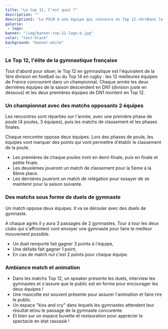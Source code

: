 ```yaml
---
title: "Le top 12, C'est quoi ?"
description: ""
description2: "Le PSLM à une équipe qui concoure en Top 12.<br>Dans le fonctionnement habituel d'une compétiton de gymnastique artistique en FFGym, toutes les équipes passent aux 4 agrès, on fait le total des points et l'équipe avec le plus de points remporte la compétition. <br>Le format du top 12 est un peu différent, on vous explique les subtilités"
galerie:
 - logo:
banner: "/img/banner-top-12-logo-b.jpg"
color: "text-black"
background: "banner-white"
---
```

### Le Top 12, l'élite de la gymnastique française
Tout d'abord pour situer, le Top 12 en gymnastique est l'équivalent de la 1ère division en football ou du Top 14 en rugby : les 12 meilleures équipes de France concourent dans un championnat.
Chaque année les deux dernières équipes de la saison descendent en DN1 (division juste en dessous) et les deux premières équipes de DN1 montent en Top 12.

### Un championnat avec des matchs opposants 2 équipes
Les rencontres sont réparties sur l'année, avec une première phase de poule (4 poules, 3 équipes), puis les matchs de classement et les phases finales.

Chaque rencontre oppose deux équipes. Lors des phases de poule, les équipes vont marquer des points qui vont permettre d'établir le classement de la poule.

- Les premières de chaque poules iront en demi-finale, puis en finale et petite finale.
- Les deuxièmes joueront un match de classement pour la 5ème à la 8ème place.
- Les dernières joueront un match de relégation pour essayer de se maintenir pour la saison suivante.

### Des matchs sous forme de duels de gymnaste
Un match oppose deux équipes. Il va se dérouler avec des duels de gymnaste.

A chaque agrès il y aura 3 passages de 2 gymnastes. Tour à tour les deux clubs qui s'affrontent vont envoyer une gymnaste pour faire le meilleur mouvement possible.

- Un duel remporté fait gagner 3 points à l'équipe,
- Une défaite fait gagner 1 point,
- En cas de match nul c'est 2 points pour chaque équipe.

### Ambiance match et animation
- Dans les matchs Top 12, un speaker présente les duels, interview les gymnastes et s'assure que le public est en forme pour encourager les deux équipes !
- Une mascotte est souvent présente pour assurer l'animation et faire rire le public.
- Un espace "kiss and cry" dans lequels les gymnastes attendent leur résultat et/ou le passage de la gymnaste concurente.
- Et bien sur un espace buvette et restauration pour apprécier le spectacle en état rassasié !
